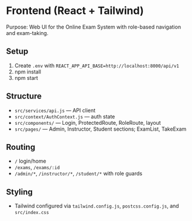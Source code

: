 # Frontend (React + Tailwind)

Purpose: Web UI for the Online Exam System with role-based navigation and exam-taking.

## Setup

1. Create `.env` with `REACT_APP_API_BASE=http://localhost:8000/api/v1`
2. npm install
3. npm start

## Structure
- `src/services/api.js` — API client
- `src/context/AuthContext.js` — auth state
- `src/components/` — Login, ProtectedRoute, RoleRoute, layout
- `src/pages/` — Admin, Instructor, Student sections; ExamList, TakeExam

## Routing
- `/` login/home
- `/exams`, `/exams/:id`
- `/admin/*`, `/instructor/*`, `/student/*` with role guards

## Styling
- Tailwind configured via `tailwind.config.js`, `postcss.config.js`, and `src/index.css`
